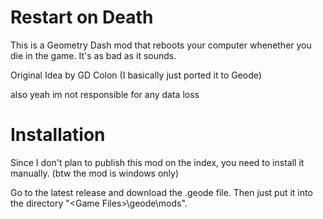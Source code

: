 # Restart on Death

This is a Geometry Dash mod that reboots your computer whenether you die in the game. It's as bad as it sounds.

Original Idea by GD Colon (I basically just ported it to Geode)

also yeah im not responsible for any data loss

# Installation

Since I don't plan to publish this mod on the index, you need to install it manually. (btw the mod is windows only)

Go to the latest release and download the .geode file. Then just put it into the directory "\<Game Files\>\geode\mods".
